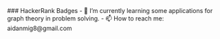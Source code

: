 <!--
**12153/12153** is a ✨ _special_ ✨ repository because its `README.md` (this file) appears on your GitHub profile.
--!>

### HackerRank Badges




- 🌱 I’m currently learning some applications for graph theory in problem solving.
- 📫 How to reach me: aidanmig8@gmail.com
